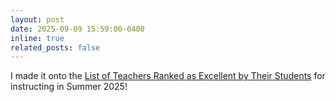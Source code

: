 ```yaml
---
layout: post
date: 2025-09-09 15:59:00-0400
inline: true
related_posts: false
---
```


I made it onto the [List of Teachers Ranked as Excellent by Their Students](https://citl.illinois.edu/docs/default-source/teachers-ranked-as-excellent/tre-2025-summer.pdf) for instructing in Summer 2025!
